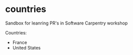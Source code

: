# countries
Sandbox for leanring PR's in Software Carpentry workshop

Countries:

- France
- United States
